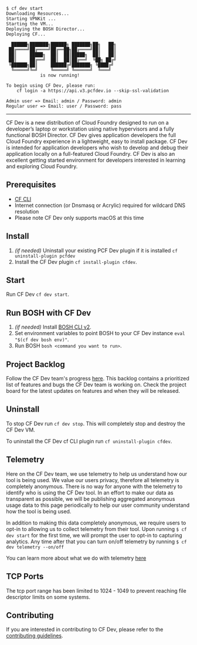 ```
$ cf dev start
Downloading Resources...
Starting VPNKit ...
Starting the VM...
Deploying the BOSH Director...
Deploying CF...

  ██████╗███████╗██████╗ ███████╗██╗   ██╗
 ██╔════╝██╔════╝██╔══██╗██╔════╝██║   ██║
 ██║     █████╗  ██║  ██║█████╗  ██║   ██║
 ██║     ██╔══╝  ██║  ██║██╔══╝  ╚██╗ ██╔╝
 ╚██████╗██║     ██████╔╝███████╗ ╚████╔╝
  ╚═════╝╚═╝     ╚═════╝ ╚══════╝  ╚═══╝
             is now running!

To begin using CF Dev, please run:
    cf login -a https://api.v3.pcfdev.io --skip-ssl-validation

Admin user => Email: admin / Password: admin
Regular user => Email: user / Password: pass

```

***********************************

CF Dev is a new distribution of Cloud Foundry designed to run on a developer’s laptop or workstation using native hypervisors and a fully functional BOSH Director. CF Dev gives application developers the full Cloud Foundry experience in a lightweight, easy to install package. CF Dev is intended for application developers who wish to develop and debug their application locally on a full-featured Cloud Foundry. CF Dev is also an excellent getting started environment for developers interested in learning and exploring Cloud Foundry.

## Prerequisites

* [CF CLI](https://github.com/cloudfoundry/cli)
* Internet connection (or Dnsmasq or Acrylic) required for wildcard DNS resolution
* Please note CF Dev only supports macOS at this time

## Install 
1. _(if needed)_ Uninstall your existing PCF Dev plugin if it is installed `cf uninstall-plugin pcfdev`
1. Install the CF Dev plugin `cf install-plugin cfdev`.

## Start
Run CF Dev `cf dev start`.


## Run BOSH with CF Dev
1. _(if needed)_ Install [BOSH CLI v2](https://bosh.io/docs/cli-v2.html).
1. Set environment variables to point BOSH to your CF Dev instance `eval "$(cf dev bosh env)"`.
1. Run BOSH `bosh <command you want to run>`.

## Project Backlog

Follow the CF Dev team's progress [here](https://github.com/cloudfoundry-incubator/cfdev/projects/1).  This backlog contains a prioritized list of features and bugs the CF Dev team is working on.  Check the project board for the latest updates on features and when they will be released.

## Uninstall

To stop CF Dev run `cf dev stop`. This will completely stop and destroy the CF Dev VM.

To uninstall the CF Dev cf CLI plugin run `cf uninstall-plugin cfdev`.

## Telemetry

Here on the CF Dev team, we use telemetry to help us understand how our tool is being used.  We value our users privacy, therefore all telemetry is completely anonymous. There is no way for anyone with the telemetry to identify who is using the CF Dev tool.  In an effort to make our data as transparent as possible, we will be publishing aggregated anonymous usage data to this page periodically to help our user community understand how the tool is being used. 

In addition to making this data completely anonymous, we require users to opt-in to allowing us to collect telemetry from their tool. Upon running `$ cf dev start` for the first time, we will prompt the user to opt-in to capturing analytics.  Any time after that you can turn on/off telemetry by running `$ cf dev telemetry --on/off`

You can learn more about what we do with telemetry [here](https://github.com/cloudfoundry-incubator/cfdev/wiki/Telemetry)

## TCP Ports

The tcp port range has been limited to 1024 - 1049 to prevent reaching file descriptor limits on some systems.

## Contributing

If you are interested in contributing to CF Dev, please refer to the [contributing guidelines](CONTRIBUTING.md).
